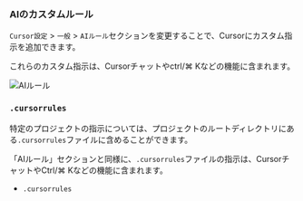 ### AIのカスタムルール

`Cursor設定` > `一般` > `AIルール`セクションを変更することで、Cursorにカスタム指示を追加できます。

これらのカスタム指示は、Cursorチャットやctrl/⌘ Kなどの機能に含まれます。

![AIルール](https://mintlify.s3-us-west-1.amazonaws.com/cursor/images/context/rules-for-ai.png)

### `.cursorrules`

特定のプロジェクトの指示については、プロジェクトのルートディレクトリにある`.cursorrules`ファイルに含めることができます。

「AIルール」セクションと同様に、`.cursorrules`ファイルの指示は、CursorチャットやCtrl/⌘ Kなどの機能に含まれます。

- `.cursorrules`
